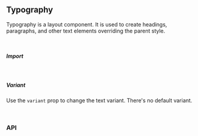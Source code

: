 ## Typography

Typography is a layout component. It is used to create headings, paragraphs, and other text elements overriding the parent style.

<div>
<LeSourceButton url="https://github.com/hiimlex/leux/tree/main/src/components/Typography"></LeSourceButton>
</div>

<br/>

##### Import

<div>
<ImportPreview></ImportPreview>
</div>

<br/>

##### Variant

Use the `variant` prop to change the text variant. There's no default variant.

<div>
<CodePreview></CodePreview>
</div>

<br/>

### API

<div>
<TypographyApiTable>
</TypographyApiTable>
</div>

<br />
